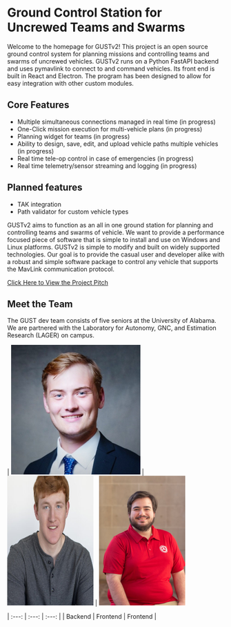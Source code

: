 # Ground Control Station for Uncrewed Teams and Swarms

Welcome to the homepage for GUSTv2! This project is an open source ground control system for planning missions and controlling teams and swarms of uncrewed vehicles. GUSTv2 runs on a Python FastAPI backend and uses pymavlink to connect to and command vehicles. Its front end is built in React and Electron. The program has been designed to allow for easy integration with other custom modules. 

 
  
## Core Features
 - Multiple simultaneous connections managed in real time (in progress)
 - One-Click mission execution for multi-vehicle plans (in progress)
 - Planning widget for teams (in progress)
 - Ability to design, save, edit, and upload vehicle paths multiple vehicles (in progress)
 - Real time tele-op control in case of emergencies (in progress)
 - Real time telemetry/sensor streaming and logging (in progress)
 
 ## Planned features
  - TAK integration
  - Path validator for custom vehicle types 
 

GUSTv2 aims to function as an all in one ground station for planning and controlling teams and swarms of vehicle. We want to provide a performance focused piece of software that is simple to install and use on Windows and Linux platforms. GUSTv2 is simple to modify and built on widely supported technologies. Our goal is to provide the casual user and developer alike with a robust and simple software package to control any vehicle that supports the MavLink communication protocol.

[Click Here to View the Project Pitch](presentations/GUST%20Capstone%20Pitch.pdf)

## Meet the Team
The GUST dev team consists of five seniors at the University of Alabama. We are partnered with the Laboratory for Autonomy, GNC, and Estimation Research (LAGER) on campus.

| <img src="images/nick.jpg" width="300" height="300" alt="Team Headshot"> | <img src="images/jcob_Senior_Pic.jpg" width="200" height="300" alt="Team Headshot"> | <img src="images/ricardo.jpeg" width="200" height="300" alt="Team Headshot"> 

| :---: | :---: | :---: |
| Backend | Frontend | Frontend |